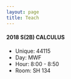 ```yaml
---
layout: page
title: Teach
---
```


#### 2018 S(2B)  CALCULUS
- Unique: 44115
- Day: MWF
- Hour: 8:00 - 8:50
- Room: SH 134